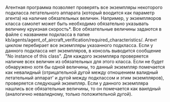 Агентная программа позволяет проверять все экземпляры некоторого подкласса
летательного аппарата (который воодится как параметр агента) на наличие
обязательных величин. Например, у экземпляоров класса самолет может
быть необходимо обязательно указывать величину круизная скорость*. Все
обязательные величины задаются в файле с названием подкласса в папке 
kb/agents/agent_of_aircraft_verification/required_characteristics/.
Агент циклом перебирает все экземпляры указанного подкласса. Если у данного
подкласса нет экземпляров, в консоль выводится сообщение "No instance of this
class". Для каждого экземпляра проверяется наличие всех величин из обязательных
для этого класса. Если не будет обнаружено хотя бы одной величины, то данный
экземпляр помечается как невалидный (отрицательной дугой между отношением
валидный летательный аппарат' и дугой между подклассом и этим экземпляров),
проверяется следующий экземпляр. Если у данного экземпляра нашлись все
обязательные величины, то он помечается как ваилдный (аналогично невалидному,
только положительной дугой).
